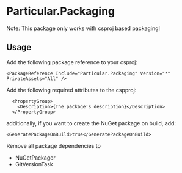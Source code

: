 # Particular.Packaging

Note: This package only works with csproj based packaging!

## Usage

Add the following package reference to your csproj:

`<PackageReference Include="Particular.Packaging" Version="*" PrivateAssets="All" />`

Add the following required attributes to the cspproj:

```
  <PropertyGroup>
    <Description>{The package's description}</Description>
  </PropertyGroup>
```

additionally, if you want to create the NuGet package on build, add:

`<GeneratePackageOnBuild>true</GeneratePackageOnBuild>`
  
  
Remove all package dependencies to
* NuGetPackager
* GitVersionTask

